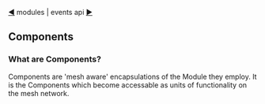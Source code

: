 [&#9664;](modules.md) modules | events api [&#9654;](events.md)

## Components

### What are Components?

Components are 'mesh aware' encapsulations of the Module they employ. It is the Components which become accessable as units of functionality on the mesh network.

